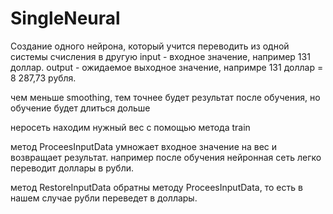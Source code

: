 # SingleNeural
Создание одного нейрона, который учится переводить из одной системы счисления в другую
input - входное значение, например 131 доллар.
output - ожидаемое выходное значение, напримре 131 доллар = 8 287,73 рубля.

чем меньше smoothing, тем точнее будет результат после обучения, но обучение будет длиться дольше

неросеть находим нужный вес с помощью метода train

метод ProceesInputData умножает входное значение на вес и возвращает результат. например после обучения нейронная сеть легко переводит доллары в рубли.

метод RestoreInputData обратны методу ProceesInputData, то есть в нашем случае рубли переведет в доллары.
